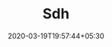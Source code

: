 ---
title: "Sdh"
image: /images/clients/logo-sdh.png
tags: ["logor"]
date: 2020-03-19T19:57:44+05:30
draft: false
---